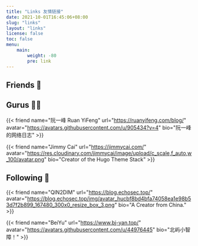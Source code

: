```yaml
---
title: "Links 友情链接"
date: 2021-10-01T16:45:06+08:00
slug: "links"
layout: "links"
license: false
toc: false
menu:
    main:
        weight: -80
        pre: link
---
```


## Friends 👋

## Gurus 🧙‍♂️

{{< friend name="阮一峰 Ruan YiFeng" url="https://ruanyifeng.com/blog/" avatar="https://avatars.githubusercontent.com/u/905434?v=4" bio="阮一峰的网络日志" >}}

{{< friend name="Jimmy Cai" url="https://jimmycai.com/" avatar="https://res.cloudinary.com/jimmycai/image/upload/c_scale,f_auto,w_100/avatar.png" bio="Creator of the Hugo Theme Stack" >}}

## Following 👏

{{< friend name="QIN2DIM" url="https://blog.echosec.top/" avatar="https://blog.echosec.top/img/avatar_hucbf8bd4bfa74058ea1e98b53d7f2b899_167480_300x0_resize_box_3.png" bio="A Creator from China." >}}

{{< friend name="BeiYu" url="https://www.bj-yan.top/" avatar="https://avatars.githubusercontent.com/u/44976445" bio="北屿小智障！" >}}

